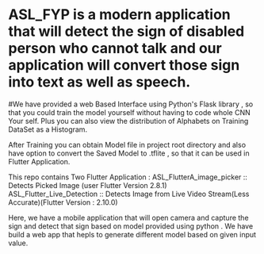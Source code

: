 # ASL_FYP is a modern application that will detect the sign of disabled person who cannot talk and  our application will convert those sign into text as well as speech.

#We have provided a web Based Interface using Python's Flask library , so that you could train the model yourself without having to code whole CNN Your self. Plus you can also view the distribution of Alphabets on Training DataSet as a Histogram.

After Training you can obtain Model file in project root directory and also have option to convert the Saved Model to .tflite , so that it can be used in Flutter Application.



This repo  contains Two Flutter Application :
    ASL_FlutterA_image_picker :: Detects Picked Image (user Flutter Version 2.8.1)
    ASL_Flutter_Live_Detection :: Detects Image from Live Video Stream(Less Accurate)(Flutter Version : 2.10.0)

Here, we have a mobile application that will open camera  and capture the sign and detect that sign based on model provided using python . We have build a web app that hepls to generate different model based on given input value.


